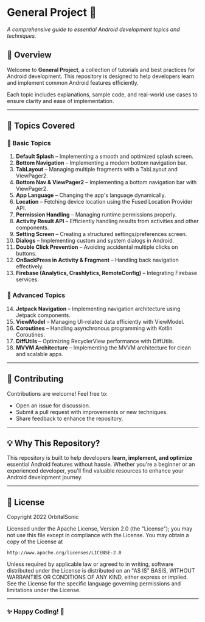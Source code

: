 # General Project 🚀
*A comprehensive guide to essential Android development topics and techniques.*

## 📌 Overview
Welcome to **General Project**, a collection of tutorials and best practices for Android development. This repository is designed to help developers learn and implement common Android features efficiently.

Each topic includes explanations, sample code, and real-world use cases to ensure clarity and ease of implementation.

---

## 📖 Topics Covered

### 🔹 Basic Topics
1. **Default Splash** – Implementing a smooth and optimized splash screen.
2. **Bottom Navigation** – Implementing a modern bottom navigation bar.
3. **TabLayout** – Managing multiple fragments with a TabLayout and ViewPager2.
4. **Bottom Nav & ViewPager2** – Implementing a bottom navigation bar with ViewPager2.
5. **App Language** – Changing the app's language dynamically.
6. **Location** – Fetching device location using the Fused Location Provider API.
7. **Permission Handling** – Managing runtime permissions properly.
8. **Activity Result API** – Efficiently handling results from activities and other components.
9. **Setting Screen** – Creating a structured settings/preferences screen.
10. **Dialogs** – Implementing custom and system dialogs in Android.
11. **Double Click Prevention** – Avoiding accidental multiple clicks on buttons.
12. **OnBackPress in Activity & Fragment** – Handling back navigation effectively.
13. **Firebase (Analytics, Crashlytics, RemoteConfig)** – Integrating Firebase services.

### 🚀 Advanced Topics
14. **Jetpack Navigation** – Implementing navigation architecture using Jetpack components.
15. **ViewModel** – Managing UI-related data efficiently with ViewModel.
16. **Coroutines** – Handling asynchronous programming with Kotlin Coroutines.
17. **DiffUtils** – Optimizing RecyclerView performance with DiffUtils.
18. **MVVM Architecture** – Implementing the MVVM architecture for clean and scalable apps.

---

## 📢 Contributing
Contributions are welcome! Feel free to:
- Open an issue for discussion.
- Submit a pull request with improvements or new techniques.
- Share feedback to enhance the repository.

---

## 💡 Why This Repository?
This repository is built to help developers **learn, implement, and optimize** essential Android features without hassle. Whether you're a beginner or an experienced developer, you'll find valuable resources to enhance your Android development journey.

---

## 📜 License
Copyright 2022 OrbitalSonic

Licensed under the Apache License, Version 2.0 (the "License");
you may not use this file except in compliance with the License.
You may obtain a copy of the License at

    http://www.apache.org/licenses/LICENSE-2.0

Unless required by applicable law or agreed to in writing, software
distributed under the License is distributed on an "AS IS" BASIS,
WITHOUT WARRANTIES OR CONDITIONS OF ANY KIND, either express or implied.
See the License for the specific language governing permissions and
limitations under the License.

---

### ✨ Happy Coding! 🚀



